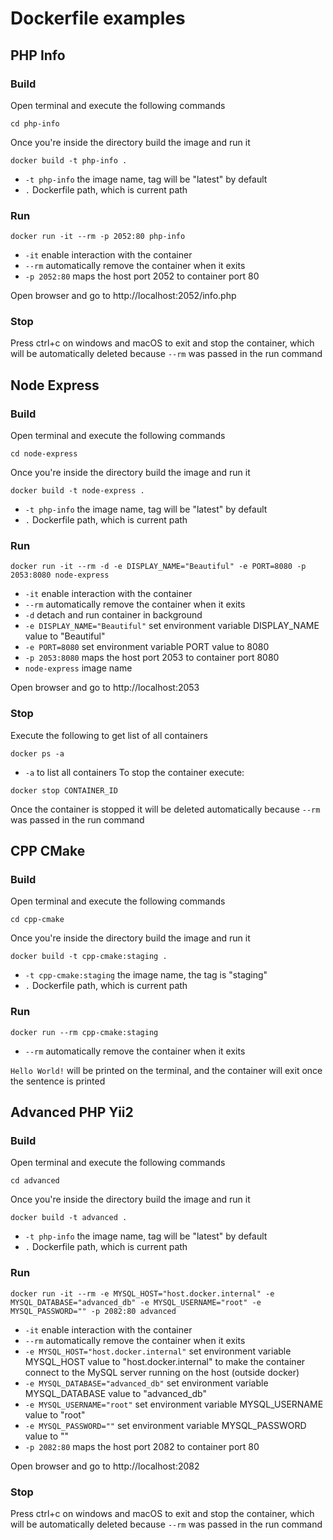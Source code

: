 # Dockerfile examples

## PHP Info

### Build
Open terminal and execute the following commands
```
cd php-info
```
Once you're inside the directory build the image and run it
```
docker build -t php-info .
```
- `-t php-info` the image name, tag will be "latest" by default
- `.` Dockerfile path, which is current path

### Run
```
docker run -it --rm -p 2052:80 php-info
```
- `-it` enable interaction with the container
- `--rm` automatically remove the container when it exits
- `-p 2052:80` maps the host port 2052 to container port 80

Open browser and go to http://localhost:2052/info.php

### Stop
Press ctrl+c on windows and macOS to exit and stop the container, which will be automatically deleted because `--rm` was passed in the run command

## Node Express

### Build
Open terminal and execute the following commands
```
cd node-express
```
Once you're inside the directory build the image and run it
```
docker build -t node-express .
```
- `-t php-info` the image name, tag will be "latest" by default
- `.` Dockerfile path, which is current path

### Run
```
docker run -it --rm -d -e DISPLAY_NAME="Beautiful" -e PORT=8080 -p 2053:8080 node-express
```
- `-it` enable interaction with the container
- `--rm` automatically remove the container when it exits
- `-d` detach and run container in background
- `-e DISPLAY_NAME="Beautiful"` set environment variable DISPLAY_NAME value to "Beautiful" 
- `-e PORT=8080` set environment variable PORT value to 8080 
- `-p 2053:8080` maps the host port 2053 to container port 8080
- `node-express` image name

Open browser and go to http://localhost:2053

### Stop
Execute the following to get list of all containers
```
docker ps -a
```
- `-a` to list all containers
To stop the container execute:
```
docker stop CONTAINER_ID
```
Once the container is stopped it will be deleted automatically because `--rm` was passed in the run command

## CPP CMake

### Build
Open terminal and execute the following commands
```
cd cpp-cmake
```
Once you're inside the directory build the image and run it
```
docker build -t cpp-cmake:staging .
```
- `-t cpp-cmake:staging` the image name, the tag is "staging"
- `.` Dockerfile path, which is current path

### Run
```
docker run --rm cpp-cmake:staging
```
- `--rm` automatically remove the container when it exits

`Hello World!` will be printed on the terminal, and the container will exit once the sentence is printed

## Advanced PHP Yii2

### Build
Open terminal and execute the following commands
```
cd advanced
```
Once you're inside the directory build the image and run it
```
docker build -t advanced .
```
- `-t php-info` the image name, tag will be "latest" by default
- `.` Dockerfile path, which is current path

### Run
```
docker run -it --rm -e MYSQL_HOST="host.docker.internal" -e MYSQL_DATABASE="advanced_db" -e MYSQL_USERNAME="root" -e MYSQL_PASSWORD="" -p 2082:80 advanced
```
- `-it` enable interaction with the container
- `--rm` automatically remove the container when it exits
- `-e MYSQL_HOST="host.docker.internal"` set environment variable MYSQL_HOST value to "host.docker.internal" to make the container connect to the MySQL server running on the host (outside docker)
- `-e MYSQL_DATABASE="advanced_db"` set environment variable MYSQL_DATABASE value to "advanced_db" 
- `-e MYSQL_USERNAME="root"` set environment variable MYSQL_USERNAME value to "root" 
- `-e MYSQL_PASSWORD=""` set environment variable MYSQL_PASSWORD value to "" 
- `-p 2082:80` maps the host port 2082 to container port 80

Open browser and go to http://localhost:2082

### Stop
Press ctrl+c on windows and macOS to exit and stop the container, which will be automatically deleted because `--rm` was passed in the run command